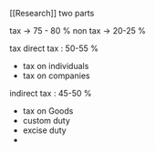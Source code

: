 [[Research]]
two  parts

tax -> 75 - 80 %
non tax -> 20-25 %

tax 
direct tax : 50-55 %
- tax on individuals 
- tax on companies

indirect tax : 45-50 %
- tax on Goods
- custom duty
- excise duty
- 
